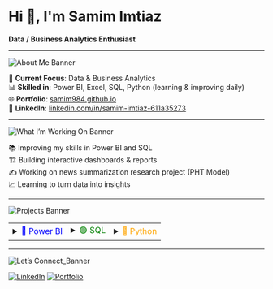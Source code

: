 # Hi 👋, I'm Samim Imtiaz  
**Data / Business Analytics Enthusiast**

---
![About Me Banner](https://img.shields.io/badge/🌟%20About_Me-—?style=for-the-badge&logo=github&color=111827&labelColor=0f172a)
 
📌 **Current Focus**: Data & Business Analytics  
📊 **Skilled in**: Power BI, Excel, SQL, Python (learning & improving daily)  
🌐 **Portfolio**: [samim984.github.io](https://samim984.github.io)  
💼 **LinkedIn**: [linkedin.com/in/samim-imtiaz-611a35273](https://linkedin.com/in/samim-imtiaz-611a35273)  


<!-- ![Tech Stack Banner](https://img.shields.io/badge/🛠%20Tech_Stack-—?style=for-the-badge&logo=github&color=111827&labelColor=0f172a)

- **Data Visualization**: Power BI  
- **Data Analysis**: Excel, SQL  
- **Programming**: Python  
- **Machine Learning**: PHT Model, Summarization Projects  -->

---
![What I’m Working On Banner](https://img.shields.io/badge/📌%20What_I’m_Working_On-—?style=for-the-badge&logo=github&color=111827&labelColor=0f172a)
 
📚 Improving my skills in Power BI and SQL  
🏗 Building interactive dashboards & reports  
✍️ Working on news summarization research project (PHT Model)  
📈 Learning to turn data into insights  

---
![Projects Banner](https://img.shields.io/badge/📁%20Projects-—?style=for-the-badge&logo=github&color=111827&labelColor=0f172a)


<table>
<tr>
<td>
 
<details>

<summary><span style="color:blue;">🔵 Power BI</span></summary>
<!-- <summary>📊 ![Power BI](https://img.shields.io/badge/Power%20BI-FFB900?style=for-the-badge&logo=powerbi&logoColor=white)</summary> -->

- [Legendary ODI XI - From the mid 90s to Today](https://github.com/Samim984/Legendary-ODI-XI-From-the-mid-90s-to-today)  
- [Adventure Works Sales Return](https://github.com/Samim984/Adventure-Works-Sales-Return)  
- [Financial Performance Analysis](https://github.com/Samim984/Financial-Performance-Analysis)  
- [Blinkit Sales](https://github.com/Samim984/BLINKIT-SALES)  
- [Sales Overview Dashboard](https://github.com/Samim984/SALES-OVERVIEW-DASHBORD)  
- [Watch Sales](https://github.com/Samim984/WATCH-SALES)  
- [8 Car Sales Dashboard](https://github.com/Samim984/8-CAR-SALES-DASHBORD)  
- [Adidas Analysis](https://github.com/Samim984/Adidas-Analysis)  
- [Educational Performance and Resource Allocation](https://github.com/Samim984/CodeAlpha-Educational-Performance-and-Resource-Allocation)  
- [Financial Health Dashboard](https://github.com/Samim984/CodeAlpha-Financial-Health-Dashboard)  
- [Real Estate Market Trends](https://github.com/Samim984/CodeAlpha-Real-Estate-Market-Trends)  
- [Human Resources Analytics](https://github.com/Samim984/CodeAlpha-Human-Resources-Analytics)  


</details>

</td>
<td>

<details>
<summary><span style="color:green;">🟢 SQL</span></summary> 
<!-- <summary>🟢 ![SQL](https://img.shields.io/badge/SQL-336791?style=for-the-badge&logo=postgresql&logoColor=white)</summary> -->

- [SQL Case Study](https://github.com/Samim984/SQL-CASE-STUDY-)  

</details>

</td>
<td>

<details>
<summary><span style="color:orange;">🐍 Python</span></summary>
<!-- <summary>🐍 ![Python](https://img.shields.io/badge/Python-3776AB?style=for-the-badge&logo=python&logoColor=white)</summary> -->

- [Walmart Project](https://github.com/Samim984/Walmart-Project)  
- [Project Netflix](https://github.com/Samim984/Project-Netflix)  
- [Nifty 50 - Indian Stock Market](https://github.com/Samim984/Nifty_50_e_Indian_Stock_Market)  
- [A Fintech Firm - Financial Analysis](https://github.com/Samim984/A-Fintech-firm-financial-analyze)  
- [Internship Suvida Foundation - PHT Model](https://github.com/Samim984/Internship-Suvidafoundation-PHT)
- [Internship – Suvida Foundation (MKEM, SDS, MDS Summarization Research)](https://github.com/Samim984/Internship-Suvidafoundation-MKEM-SDS-MDS)

</details>

</td>
</tr>
</table>



<!-- Section banner (dark) -->
<!-- ![Stats Banner](https://img.shields.io/badge/📊%20GitHub%20Stats-—?style=for-the-badge&logo=github&color=111827&labelColor=0f172a)
  

![Samim's GitHub Stats](https://github-readme-stats.vercel.app/api?username=Samim984&show_icons=true&theme=radical)  
![GitHub Streak](https://raw.githubusercontent.com/Samim984/Samim984/main/streek.svg) 
![Top Languages](https://github-readme-stats.vercel.app/api/top-langs/?username=Samim984&layout=compact&theme=radical) 

-->


---
![Let’s Connect_Banner](https://img.shields.io/badge/🤝%20GitHub%20Let’s_Connect-—?style=for-the-badge&logo=github&color=111827&labelColor=0f172a)
 
[![LinkedIn](https://img.shields.io/badge/LinkedIn-0A66C2?style=for-the-badge&logo=linkedin&logoColor=white)](https://linkedin.com/in/samim-imtiaz-611a35273)
[![Portfolio](https://img.shields.io/badge/Portfolio-000000?style=for-the-badge&logo=github&logoColor=white)](https://samim984.github.io)   
